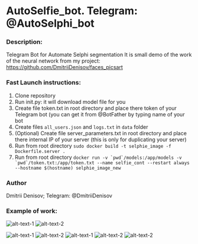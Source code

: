 # AutoSelfie_bot. Telegram:  @AutoSelphi_bot

### Description:

Telegram Bot for Automate Selphi segmentation
It is small demo of the work of the neural network from my project: 
https://github.com/DmitriiDenisov/faces_picsart
### Fast Launch instructions:

1. Clone repository 
2. Run init.py: it will download model file for you
3. Create file token.txt in root directory and place there token of your Telegram bot (you can get it from @BotFather by typing name of your bot
4. Create files `all_users.json` and `logs.txt` in `data` folder
4. (Optional) Create file server_parameters.txt in root directory and place there internal IP of your server (this is only for duplicating your server)
5. Run from root directory ```sudo docker build -t selphie_image -f Dockerfile.server .```
6. Run from root directory ```docker run -v `pwd`/models:/app/models -v `pwd`/token.txt:/app/token.txt --name selfie_cont --restart always --hostname $(hostname) selphie_image_new```

### Author
Dmitrii Denisov; 
Telegram: @DmitriiDenisov

### Example of work:

![alt-text-1](https://i.ibb.co/MPBN9Fh/Screen-Shot-2019-06-09-at-19-13-38.png "title-1") ![alt-text-2](https://i.ibb.co/PwZ2tqQ/Screen-Shot-2019-06-09-at-19-01-45.png "title-2")

![alt-text-1](https://i.ibb.co/h8hfFCb/Screen-Shot-2019-06-09-at-19-02-02.png "title-1") ![alt-text-2](https://i.ibb.co/NrLZgNK/Screen-Shot-2019-06-09-at-19-02-12.png  "title-2")
![alt-text-1](https://i.ibb.co/Vq19TNp/Screen-Shot-2019-06-09-at-19-03-51.png "title-1") ![alt-text-2](https://i.ibb.co/Fn3GBjy/Screen-Shot-2019-06-09-at-19-04-38.png "title-2")
![alt-text-2](https://i.ibb.co/WnxW9xh/Screen-Shot-2019-06-09-at-19-13-23.png "title-2")



